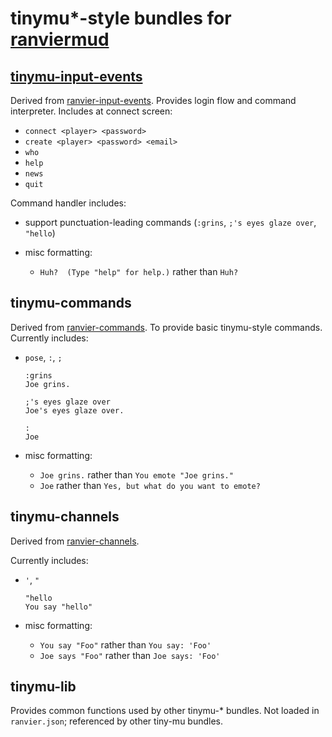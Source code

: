 # tinymu*-style bundles for [ranviermud](https://github.com/shawncplus/ranviermud)

## [tinymu-input-events](tinymu-input-events/)

Derived from [ranvier-input-events](http://ranviermud.com/extending/bundles/).
Provides login flow and command interpreter.
Includes at connect screen:

 - `connect <player> <password>`
 - `create <player> <password> <email>`
 - `who`
 - `help`
 - `news`
 - `quit`

Command handler includes:

 - support punctuation-leading commands (`:grins`, `;'s eyes glaze over`, `"hello`)

 - misc formatting:

   - `Huh?  (Type "help" for help.)` rather than `Huh?`


## tinymu-commands

Derived from [ranvier-commands](http://ranviermud.com/extending/bundles/).
To provide basic tinymu-style commands.
Currently includes:

 - `pose`, `:`, `;`

	```
 	:grins
	Joe grins.

	;'s eyes glaze over
	Joe's eyes glaze over.

	:
	Joe
	```

 - misc formatting:

   - `Joe grins.` rather than `You emote "Joe grins."`
   - `Joe` rather than `Yes, but what do you want to emote?`


## tinymu-channels

Derived from [ranvier-channels](http://ranviermud.com/extending/bundles/).

Currently includes:

 - `'`, `"`

	```
	"hello
	You say "hello"
	```

 - misc formatting:

   - `You say "Foo"` rather than `You say: 'Foo'`
   - `Joe says "Foo"` rather than `Joe says: 'Foo'`


## tinymu-lib

Provides common functions used by other tinymu-* bundles.  Not loaded in `ranvier.json`; referenced by other tiny-mu bundles.
